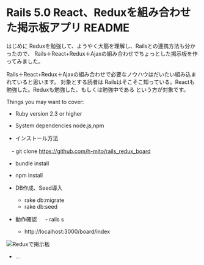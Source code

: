 # Rails 5.0 React、Reduxを組み合わせた掲示板アプリ README

はじめに
Reduxを勉強して、ようやく大筋を理解し、Railsとの連携方法も分かったので、
Rails＋React+Redux＋Ajaxの組み合わせでちょっとした掲示板を作ってみました。

Rails＋React+Redux＋Ajaxの組み合わせで必要なノウハウはだいたい組み込まれていると思います。
対象とする読者は Railsはそこそこ知っている。Reactも勉強した。Reduxも勉強した、もしくは勉強中である
という方が対象です。

Things you may want to cover:

* Ruby version
 2.3 or higher

* System dependencies
 node.js,npm

* インストール方法

　- git clone https://github.com/h-mito/rails_redux_board
  - bundle install
  - npm install
  - DB作成、Seed導入
      - rake db:migrate
      - rake db:seed

  - 動作確認
  　  - rails s
      - http://localhost:3000/board/index

![Reduxで掲示板](http://beautifulajax.dip.jp/wp-content/uploads/2017/04/redux-30-806x393.png "あああああ")
* ...
